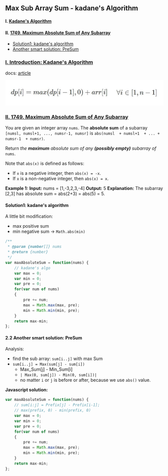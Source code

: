 ##  Max Sub Array Sum - kadane's Algorithm

#### I. [Kadane's Algorithm](#question-1)

#### II. [1749. Maximum Absolute Sum of Any Subarray](#question-2)
- [Solution1: kadane's algorithm](#q2-1)
- [Another smart solution: PreSum](#q2-3)

<div id="question-1"/>

### [I. Introduction: Kadane's Algorithm](#question-1)
docs:  [article](https://hackernoon.com/kadanes-algorithm-explained-50316f4fd8a6)

![image](../../assets/kadaneAlgo.png ':size=445x71')

<div id="question-2"/>

### [II. 1749. Maximum Absolute Sum of Any Subarray](https://leetcode.com/problems/maximum-absolute-sum-of-any-subarray/)

You are given an integer array  `nums`. The  **absolute sum**  of a subarray  `[numsl, numsl+1, ..., numsr-1, numsr]`  is  `abs(numsl  + numsl+1  + ... + numsr-1  + numsr)`.

Return  _the  **maximum**  absolute sum of any  **(possibly empty)**  subarray of_ `nums`.

Note that  `abs(x)`  is defined as follows:

-   If  `x`  is a negative integer, then  `abs(x) = -x`.
-   If  `x`  is a non-negative integer, then  `abs(x) = x`.

**Example 1:**
**Input:** nums = [1,-3,2,3,-4]
**Output:** 5
**Explanation:** The subarray [2,3] has absolute sum = abs(2+3) = abs(5) = 5.

<div id="q2-1"/>

#### Solution1: kadane's algorithm 

A little bit modification:
- max positive sum
- min negative sum -> `Math.abs(min)`

```js
/**
 * @param {number[]} nums
 * @return {number}
 */
var maxAbsoluteSum = function(nums) {
    // kadane's algo
    var max = 0;
    var min = 0;
    var pre = 0;
    for(var num of nums)
    {
        pre += num;
        max = Math.max(max, pre);
        min = Math.min(min, pre);
    }
    return max-min;
};
```

<div id="q2-2"/>

#### 2.2 Another smart solution: PreSum

Analysis:
- find the sub array: `sum[i..j]` with max Sum
- `sum[i..j] = Max(sum[j] - sum[i])`
	- Max_Sum[j] - Min_Sum[i]
	- `| Max(0, sum[j]) - Min(0, sum[i])|`
	- no matter `i` or `j` is before or after, because we use `abs()` value.

**Javascript solution:**

```js
var maxAbsoluteSum = function(nums) {
    // sum[i:j] = Prefix[j] - Prefix[i-1];
    // max(prefix, 0) - min(prefix, 0) 
    var max = 0;
    var min = 0;
    var pre = 0;
    for(var num of nums)
    {
        pre += num;
        max = Math.max(max, pre);
        min = Math.min(min, pre);
    }
    return max-min;
};
```